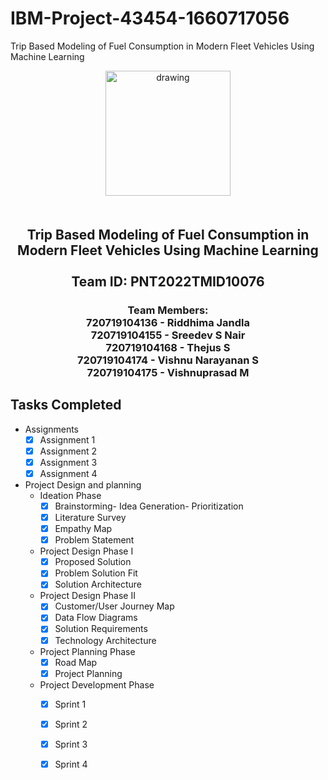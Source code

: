 # IBM-Project-43454-1660717056
Trip Based Modeling of Fuel Consumption in Modern Fleet Vehicles Using Machine Learning
<br>
    <div align="center">
        <img src="https://upload.wikimedia.org/wikipedia/commons/5/51/IBM_logo.svg"  align="center" alt="drawing" width="200" />
        <h2 align="center" style="margin-top:50px"> Trip Based Modeling of Fuel Consumption in Modern Fleet Vehicles Using Machine Learning
        <br><br>Team ID: PNT2022TMID10076</h2>
<h3>Team Members:<br>
720719104136 - Riddhima Jandla<br>
720719104155 - Sreedev S Nair<br>
720719104168 - Thejus S<br>
720719104174 - Vishnu Narayanan S<br>
720719104175 - Vishnuprasad M<h3>
    </div>
 
## Tasks Completed
- Assignments
    -  [x] Assignment 1 <br>
    -  [x] Assignment 2  <br>    
    -  [x] Assignment 3  <br> 
    -  [x] Assignment 4  <br>
- Project Design and planning
    - Ideation Phase
        -  [x] Brainstorming- Idea Generation- Prioritization<br>
        -  [x] Literature Survey <br>
        -  [x] Empathy Map <br>
        -  [x] Problem Statement <br>
    - Project Design Phase I
        - [x] Proposed Solution <br>
        - [x] Problem Solution Fit <br>
        - [x] Solution Architecture <br>
    - Project Design Phase II
        - [x] Customer/User Journey Map <br>
        - [x] Data Flow Diagrams <br>
        - [x] Solution Requirements  <br>
        - [x] Technology Architecture <br>
    - Project Planning Phase
        - [x] Road Map
        - [x] Project Planning  
    - Project Development Phase
        - [x] Sprint 1
        - [x] Sprint 2
        - [x] Sprint 3
        - [x] Sprint 4
   
 
<br>
 

